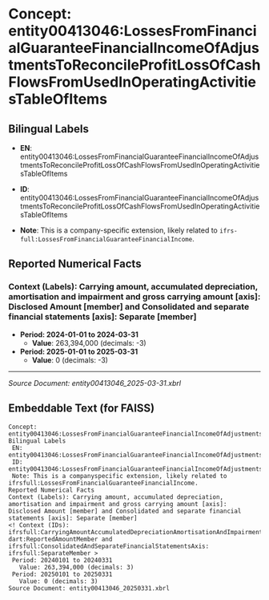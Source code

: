 # Concept: entity00413046:LossesFromFinancialGuaranteeFinancialIncomeOfAdjustmentsToReconcileProfitLossOfCashFlowsFromUsedInOperatingActivitiesTableOfItems

## Bilingual Labels
- **EN**: entity00413046:LossesFromFinancialGuaranteeFinancialIncomeOfAdjustmentsToReconcileProfitLossOfCashFlowsFromUsedInOperatingActivitiesTableOfItems

- **ID**: entity00413046:LossesFromFinancialGuaranteeFinancialIncomeOfAdjustmentsToReconcileProfitLossOfCashFlowsFromUsedInOperatingActivitiesTableOfItems
- **Note**: This is a company-specific extension, likely related to `ifrs-full:LossesFromFinancialGuaranteeFinancialIncome`.

## Reported Numerical Facts

### **Context (Labels): Carrying amount, accumulated depreciation, amortisation and impairment and gross carrying amount [axis]: Disclosed Amount [member] and Consolidated and separate financial statements [axis]: Separate [member]**
<!-- Context (IDs): ifrs-full:CarryingAmountAccumulatedDepreciationAmortisationAndImpairmentAndGrossCarryingAmountAxis: dart:ReportedAmountMember and ifrs-full:ConsolidatedAndSeparateFinancialStatementsAxis: ifrs-full:SeparateMember -->
- **Period: 2024-01-01 to 2024-03-31**
  - **Value**: 263,394,000 (decimals: -3)
- **Period: 2025-01-01 to 2025-03-31**
  - **Value**: 0 (decimals: -3)

---
*Source Document: entity00413046_2025-03-31.xbrl*
## Embeddable Text (for FAISS)
```text
Concept: entity00413046:LossesFromFinancialGuaranteeFinancialIncomeOfAdjustmentsToReconcileProfitLossOfCashFlowsFromUsedInOperatingActivitiesTableOfItems
Bilingual Labels
 EN: entity00413046:LossesFromFinancialGuaranteeFinancialIncomeOfAdjustmentsToReconcileProfitLossOfCashFlowsFromUsedInOperatingActivitiesTableOfItems
 ID: entity00413046:LossesFromFinancialGuaranteeFinancialIncomeOfAdjustmentsToReconcileProfitLossOfCashFlowsFromUsedInOperatingActivitiesTableOfItems
 Note: This is a companyspecific extension, likely related to ifrsfull:LossesFromFinancialGuaranteeFinancialIncome.
Reported Numerical Facts
Context (Labels): Carrying amount, accumulated depreciation, amortisation and impairment and gross carrying amount [axis]: Disclosed Amount [member] and Consolidated and separate financial statements [axis]: Separate [member]
<! Context (IDs): ifrsfull:CarryingAmountAccumulatedDepreciationAmortisationAndImpairmentAndGrossCarryingAmountAxis: dart:ReportedAmountMember and ifrsfull:ConsolidatedAndSeparateFinancialStatementsAxis: ifrsfull:SeparateMember >
 Period: 20240101 to 20240331
   Value: 263,394,000 (decimals: 3)
 Period: 20250101 to 20250331
   Value: 0 (decimals: 3)
Source Document: entity00413046_20250331.xbrl
```